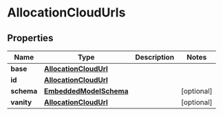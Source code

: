 
# AllocationCloudUrls

## Properties
Name | Type | Description | Notes
------------ | ------------- | ------------- | -------------
**base** | [**AllocationCloudUrl**](AllocationCloudUrl) |  | 
**id** | [**AllocationCloudUrl**](AllocationCloudUrl) |  | 
**schema** | [**EmbeddedModelSchema**](EmbeddedModelSchema) |  |  [optional]
**vanity** | [**AllocationCloudUrl**](AllocationCloudUrl) |  |  [optional]



